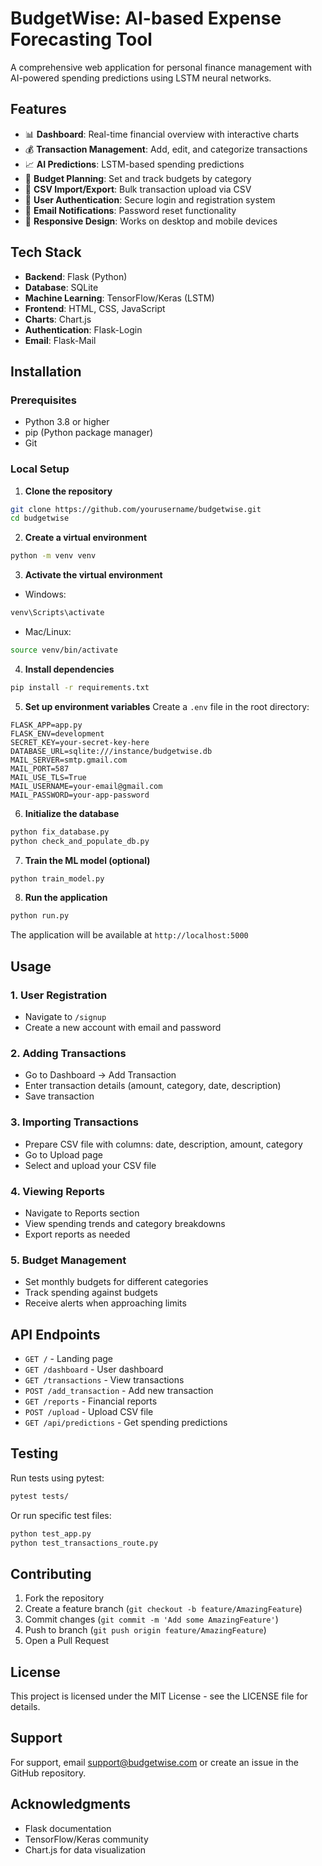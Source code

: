# BudgetWise: AI-based Expense Forecasting Tool

A comprehensive web application for personal finance management with AI-powered spending predictions using LSTM neural networks.

## Features

- 📊 **Dashboard**: Real-time financial overview with interactive charts
- 💰 **Transaction Management**: Add, edit, and categorize transactions
- 📈 **AI Predictions**: LSTM-based spending predictions
- 💼 **Budget Planning**: Set and track budgets by category
- 📁 **CSV Import/Export**: Bulk transaction upload via CSV
- 🔐 **User Authentication**: Secure login and registration system
- 📧 **Email Notifications**: Password reset functionality
- 📱 **Responsive Design**: Works on desktop and mobile devices

## Tech Stack

- **Backend**: Flask (Python)
- **Database**: SQLite
- **Machine Learning**: TensorFlow/Keras (LSTM)
- **Frontend**: HTML, CSS, JavaScript
- **Charts**: Chart.js
- **Authentication**: Flask-Login
- **Email**: Flask-Mail

## Installation

### Prerequisites

- Python 3.8 or higher
- pip (Python package manager)
- Git

### Local Setup

1. **Clone the repository**
```bash
git clone https://github.com/yourusername/budgetwise.git
cd budgetwise
```

2. **Create a virtual environment**
```bash
python -m venv venv
```

3. **Activate the virtual environment**
- Windows:
```bash
venv\Scripts\activate
```
- Mac/Linux:
```bash
source venv/bin/activate
```

4. **Install dependencies**
```bash
pip install -r requirements.txt
```

5. **Set up environment variables**
Create a `.env` file in the root directory:
```env
FLASK_APP=app.py
FLASK_ENV=development
SECRET_KEY=your-secret-key-here
DATABASE_URL=sqlite:///instance/budgetwise.db
MAIL_SERVER=smtp.gmail.com
MAIL_PORT=587
MAIL_USE_TLS=True
MAIL_USERNAME=your-email@gmail.com
MAIL_PASSWORD=your-app-password
```

6. **Initialize the database**
```bash
python fix_database.py
python check_and_populate_db.py
```

7. **Train the ML model (optional)**
```bash
python train_model.py
```

8. **Run the application**
```bash
python run.py
```

The application will be available at `http://localhost:5000`


## Usage

### 1. User Registration
- Navigate to `/signup`
- Create a new account with email and password

### 2. Adding Transactions
- Go to Dashboard → Add Transaction
- Enter transaction details (amount, category, date, description)
- Save transaction

### 3. Importing Transactions
- Prepare CSV file with columns: date, description, amount, category
- Go to Upload page
- Select and upload your CSV file

### 4. Viewing Reports
- Navigate to Reports section
- View spending trends and category breakdowns
- Export reports as needed

### 5. Budget Management
- Set monthly budgets for different categories
- Track spending against budgets
- Receive alerts when approaching limits

## API Endpoints

- `GET /` - Landing page
- `GET /dashboard` - User dashboard
- `GET /transactions` - View transactions
- `POST /add_transaction` - Add new transaction
- `GET /reports` - Financial reports
- `POST /upload` - Upload CSV file
- `GET /api/predictions` - Get spending predictions

## Testing

Run tests using pytest:
```bash
pytest tests/
```

Or run specific test files:
```bash
python test_app.py
python test_transactions_route.py
```

## Contributing

1. Fork the repository
2. Create a feature branch (`git checkout -b feature/AmazingFeature`)
3. Commit changes (`git commit -m 'Add some AmazingFeature'`)
4. Push to branch (`git push origin feature/AmazingFeature`)
5. Open a Pull Request

## License

This project is licensed under the MIT License - see the LICENSE file for details.

## Support

For support, email support@budgetwise.com or create an issue in the GitHub repository.

## Acknowledgments

- Flask documentation
- TensorFlow/Keras community
- Chart.js for data visualization

